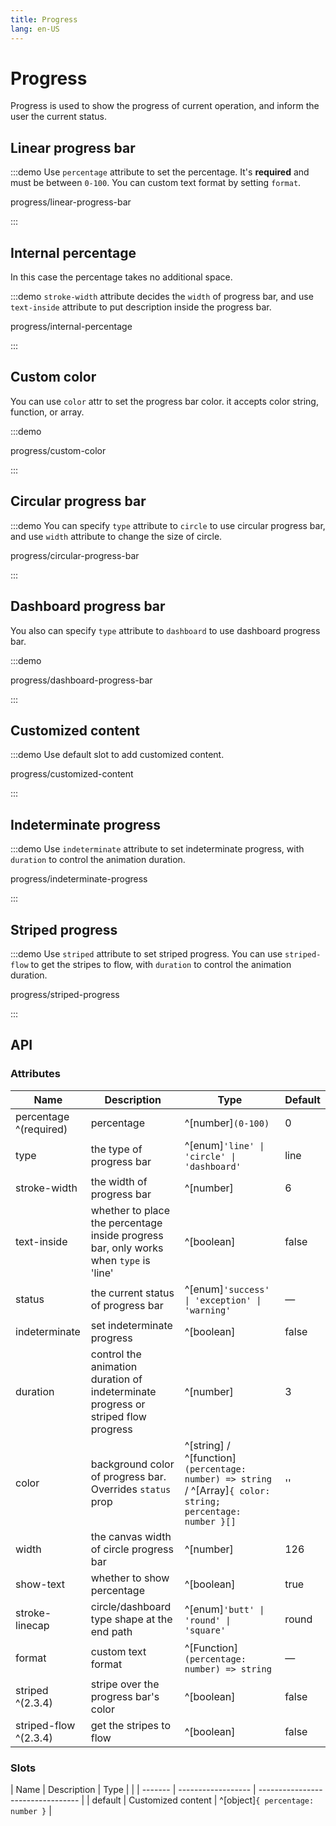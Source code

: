 ```yaml
---
title: Progress
lang: en-US
---
```


# Progress

Progress is used to show the progress of current operation, and inform the user the current status.

## Linear progress bar

:::demo Use `percentage` attribute to set the percentage. It's **required** and must be between `0-100`. You can custom text format by setting `format`.

progress/linear-progress-bar

:::

## Internal percentage

In this case the percentage takes no additional space.

:::demo `stroke-width` attribute decides the `width` of progress bar, and use `text-inside` attribute to put description inside the progress bar.

progress/internal-percentage

:::

## Custom color

You can use `color` attr to set the progress bar color. it accepts color string, function, or array.

:::demo

progress/custom-color

:::

## Circular progress bar

:::demo You can specify `type` attribute to `circle` to use circular progress bar, and use `width` attribute to change the size of circle.

progress/circular-progress-bar

:::

## Dashboard progress bar

You also can specify `type` attribute to `dashboard` to use dashboard progress bar.

:::demo

progress/dashboard-progress-bar

:::

## Customized content

:::demo Use default slot to add customized content.

progress/customized-content

:::

## Indeterminate progress

:::demo Use `indeterminate` attribute to set indeterminate progress, with `duration` to control the animation duration.

progress/indeterminate-progress

:::

## Striped progress

:::demo Use `striped` attribute to set striped progress. You can use `striped-flow` to get the stripes to flow, with `duration` to control the animation duration.

progress/striped-progress

:::

## API

### Attributes

| Name                   | Description                                                                           | Type                                                                                                        | Default |
| ---------------------- | ------------------------------------------------------------------------------------- | ----------------------------------------------------------------------------------------------------------- | ------- |
| percentage ^(required) | percentage                                                                            | ^[number]`(0-100)`                                                                                          | 0       |
| type                   | the type of progress bar                                                              | ^[enum]`'line' \| 'circle' \| 'dashboard'`                                                                  | line    |
| stroke-width           | the width of progress bar                                                             | ^[number]                                                                                                   | 6       |
| text-inside            | whether to place the percentage inside progress bar, only works when `type` is 'line' | ^[boolean]                                                                                                  | false   |
| status                 | the current status of progress bar                                                    | ^[enum]`'success' \| 'exception' \| 'warning'`                                                              | —       |
| indeterminate          | set indeterminate progress                                                            | ^[boolean]                                                                                                  | false   |
| duration               | control the animation duration of indeterminate progress or striped flow progress     | ^[number]                                                                                                   | 3       |
| color                  | background color of progress bar. Overrides `status` prop                             | ^[string] / ^[function]`(percentage: number) => string` / ^[Array]`{ color: string; percentage: number }[]` | ''      |
| width                  | the canvas width of circle progress bar                                               | ^[number]                                                                                                   | 126     |
| show-text              | whether to show percentage                                                            | ^[boolean]                                                                                                  | true    |
| stroke-linecap         | circle/dashboard type shape at the end path                                           | ^[enum]`'butt' \| 'round' \| 'square'`                                                                      | round   |
| format                 | custom text format                                                                    | ^[Function]`(percentage: number) => string`                                                                 | —       |
| striped ^(2.3.4)       | stripe over the progress bar's color                                                  | ^[boolean]                                                                                                  | false   |
| striped-flow ^(2.3.4)  | get the stripes to flow                                                               | ^[boolean]                                                                                                  | false   |

### Slots

| Name    | Description        | Type                              |                                   |
| ------- | ------------------ | --------------------------------- |
| default | Customized content | ^[object]`{ percentage: number }` |
